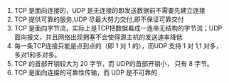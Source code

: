 1. TCP 是面向连接的，UDP 是无连接的即发送数据前不需要先建立连接
2. TCP 提供可靠的服务,UDP 尽最大努力交付,即不保证可靠交付
3. TCP 是面向字节流，实际上是TCP把数据看成一连串无结构的字节流；UDP 面向报文，并且网络出现拥塞不会使得源主机的发送速率降低
4. 每一条TCP连接只能是点到点的（即 1 对 1 的），而UDP 支持 1 对 1,1 对多，多对1和多对多。
5. TCP 的首部开销较大为 20 字节，而 UDP的首部开销小， 只有 8 字节。
6. TCP 是面向连接的可靠性传输，而 UDP 是不可靠的